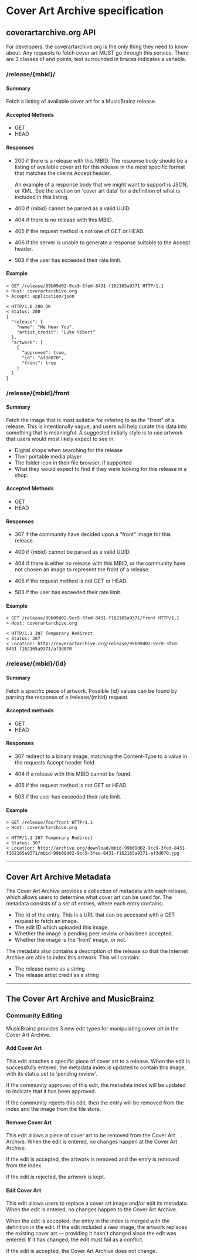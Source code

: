 # Cover Art Archive specification

## coverartarchive.org API

For developers, the coverartarchive.org is the only thing they need to
know about. Any requests to fetch cover art MUST go through this
service. There are 3 classes of end points, text surrounded in braces
indicates a variable.

### /release/{mbid}/

#### Summary

Fetch a listing of available cover art for a MusicBrainz release.

#### Accepted Methods

- GET
- HEAD

#### Responses

-   200 if there is a release with this MBID. The response body
    should be a listing of available cover art for this release in
    the most specific format that matches the clients Accept header.

    An example of a response body that we might want to support is
    JSON, or XML. See the section on 'cover art data' for a
    definition of what is included in this listing.

-   400 if {mbid} cannot be parsed as a valid UUID.

-   404 if there is no release with this MBID.

-   405 if the request method is not one of GET or HEAD.

-   406 if the server is unable to generate a response suitable to
    the Accept header.

-   503 if the user has exceeded their rate limit.

#### Example

    > GET /release/99b09d02-9cc9-3fed-8431-f162165a9371 HTTP/1.1
    > Host: coverartarchive.org
    > Accept: application/json

    < HTTP/1.0 200 OK
    < Status: 200
    {
      "release": {
        "name": "We Hear You",
        "artist_credit": "Luke Vibert"
      },
      "artwork": [
        {
          "approved": true,
          "id": "af3d070",
          "front": true
        }
      ]
    }


### /release/{mbid}/front

#### Summary

Fetch the image that is most suitable for refering to as the "front" of a
release. This is intentionally vague, and users will help curate this data into
something that is meaningful. A suggested initially style is to use artwork that
users would most likely expect to see in:

* Digital shops when searching for the release
* Their portable media player
* The folder icon in their file browser, if supported
* What they would expect to find if they were looking for this release in a
  shop.

#### Accepted Methods

- GET
- HEAD

#### Responses

- 307 if the community have decided upon a "front" image for this
  release.

- 400 if {mbid} cannot be parsed as a valid UUID.

- 404 if there is either no release with this MBID, or the
  community have not chosen an image to represent the front of a
  release.

- 405 if the request method is not GET or HEAD.

- 503 if the user has exceeded their rate limit.

#### Example

    > GET /release/99b09d02-9cc9-3fed-8431-f162165a9371/front HTTP/1.1
    > Host: coverartarchive.org

    < HTTP/1.1 307 Temporary Redirect
    < Status: 307
    < Location: http://coverartarchive.org/release/99b09d02-9cc9-3fed-8431-f162165a9371/af3d070


### /release/{mbid}/{id}

#### Summary

Fetch a specific piece of artwork. Possible {id} values can be found by parsing
the response of a /release/{mbid} request.

#### Accepted methods

- GET
- HEAD

#### Responses

- 307 redirect to a binary image, matching the Content-Type to a
  value in the requests Accept header field.

- 404 if a release with this MBID cannot be found.

- 405 if the request method is not GET or HEAD.

- 503 if the user has exceeded their rate limit.

#### Example

    > GET /release/foo/front HTTP/1.1
    > Host: coverartarchive.org

    < HTTP/1.1 307 Temporary Redirect
    < Status: 307
    < Location: http://archive.org/download/mbid-99b09d02-9cc9-3fed-8431-f162165a9371/mbid-99b09d02-9cc9-3fed-8431-f162165a9371-af3d070.jpg


--------

## Cover Art Archive Metadata

The Cover Art Archive provides a collection of metadata with each release, which
allows users to determine what cover art can be used for. The metadata consists
of a set of entries, where each entry contains:

- The id of the entry. This is a URL that can be accessed with a GET request to
  fetch an image.
- The edit ID which uploaded this image.
- Whether the image is pending peer review or has been accepted.
- Whether the image is the 'front' image, or not.

The metadata also contains a description of the release so that the Internet
Archive are able to index this artwork. This will contain:

- The release name as a string
- The release artist credit as a string

--------

## The Cover Art Archive and MusicBrainz

### Community Editing

MusicBrainz provides 3 new edit types for manipulating cover art in the Cover
Art Archive.

#### Add Cover Art

This edit attaches a specific piece of cover art to a release. When the edit is
successfully entered, the metadata index is updated to contain this image, with
its status set to 'pending review'.

If the community approves of this edit, the metadata index will be updated to
indicate that it has been approved.

If the community rejects this edit, then the entry will be removed from the index
and the image from the file store.

#### Remove Cover Art

This edit allows a piece of cover art to be removed from the Cover Art
Archive. When the edit is entered, no changes happen at the Cover Art Archive.

If the edit is accepted, the artwork is removed and the entry is removed from
the index.

If the edit is rejected, the artwork is kept.

#### Edit Cover Art

This edit allows users to replace a cover art image and/or edit its metadata. When
the edit is entered, no changes happen to the Cover Art Archive.

When the edit is accepted, the entry in the index is merged with the definition
in the edit. If the edit included a new image, the artwork replaces the
existing cover art — providing it hasn't changed since the edit was entered. If
it has changed, the edit must fail as a conflict.

If the edit is accepted, the Cover Art Archive does not change.
